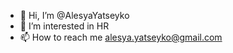 - 👋 Hi, I’m @AlesyaYatseyko
- 👀 I’m interested in HR
- 📫 How to reach me alesya.yatseyko@gmail.com

<!---
AlesyaYatseyko/AlesyaYatseyko is a ✨ special ✨ repository because its `README.md` (this file) appears on your GitHub profile.
You can click the Preview link to take a look at your changes.
--->
